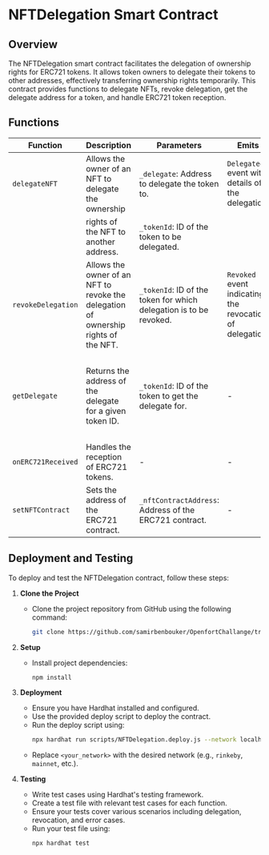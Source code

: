 # NFTDelegation Smart Contract

## Overview
The NFTDelegation smart contract facilitates the delegation of ownership rights for ERC721 tokens. It allows token owners to delegate their tokens to other addresses, effectively transferring ownership rights temporarily. This contract provides functions to delegate NFTs, revoke delegation, get the delegate address for a token, and handle ERC721 token reception.

## Functions

| Function           | Description                                              | Parameters                                                | Emits                                                    | Returns      | Requires                                                 |
|--------------------|----------------------------------------------------------|-----------------------------------------------------------|----------------------------------------------------------|--------------|----------------------------------------------------------|
| `delegateNFT`      | Allows the owner of an NFT to delegate the ownership    | `_delegate`: Address to delegate the token to.            | `Delegated` event with details of the delegation.        | -            | Caller must be the owner of the token.                  |
|                    | rights of the NFT to another address.                   | `_tokenId`: ID of the token to be delegated.              |                                                          |              | Delegate address must be valid.                         |
| `revokeDelegation` | Allows the owner of an NFT to revoke the delegation of ownership rights of the NFT. | `_tokenId`: ID of the token for which delegation is to be revoked. | `Revoked` event indicating the revocation of delegation. | -            | Caller must be the owner of the token.                  |
|                    |                             |                                                  |                                                          |              | -                                                        |
| `getDelegate`      | Returns the address of the delegate for a given token  ID.   | `_tokenId`: ID of the token to get the delegate for.      | -                                                        | Delegate(address)     | -                                                        |
|                    |                                                     |                                                           |                                                          | address      | -                                                        |
| `onERC721Received` | Handles the reception of ERC721 tokens.                 | -                                                         | -                                                        | bytes4       | Sender must be the NFT contract.                        |
| `setNFTContract`   | Sets the address of the ERC721 contract.                | `_nftContractAddress`: Address of the ERC721 contract.    | -                                                        | -            | -                                                        |
                                                

## Deployment and Testing
To deploy and test the NFTDelegation contract, follow these steps:

1. **Clone the Project**
   - Clone the project repository from GitHub using the following command:
     ```bash
     git clone https://github.com/samirbenbouker/OpenfortChallange/tree/main
     ```

2. **Setup**
   - Install project dependencies:
     ```bash
     npm install
     ```

3. **Deployment**
   - Ensure you have Hardhat installed and configured.
   - Use the provided deploy script to deploy the contract.
   - Run the deploy script using:
     ```bash
     npx hardhat run scripts/NFTDelegation.deploy.js --network localhost
     ```
   - Replace `<your_network>` with the desired network (e.g., `rinkeby`, `mainnet`, etc.).

4. **Testing**
   - Write test cases using Hardhat's testing framework.
   - Create a test file with relevant test cases for each function.
   - Ensure your tests cover various scenarios including delegation, revocation, and error cases.
   - Run your test file using:
     ```bash
     npx hardhat test
     ```
